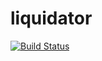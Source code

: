 # liquidator
[![Build Status](https://travis-ci.com/KaizerTilt/liquidator.svg?branch=develop)](https://travis-ci.com/KaizerTilt/liquidator)
